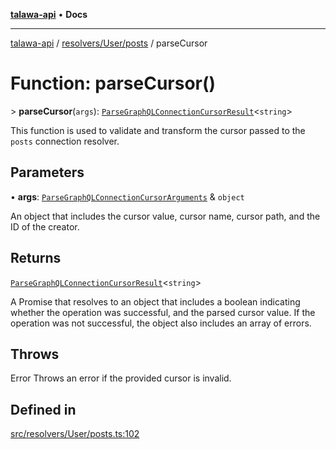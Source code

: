 [**talawa-api**](../../../../README.md) • **Docs**

***

[talawa-api](../../../../modules.md) / [resolvers/User/posts](../README.md) / parseCursor

# Function: parseCursor()

\> **parseCursor**(`args`): [`ParseGraphQLConnectionCursorResult`](../../../../utilities/graphQLConnection/parseGraphQLConnectionArguments/type-aliases/ParseGraphQLConnectionCursorResult.md)\<`string`\>

This function is used to validate and transform the cursor passed to the `posts` connection resolver.

## Parameters

• **args**: [`ParseGraphQLConnectionCursorArguments`](../../../../utilities/graphQLConnection/parseGraphQLConnectionArguments/type-aliases/ParseGraphQLConnectionCursorArguments.md) & `object`

An object that includes the cursor value, cursor name, cursor path, and the ID of the creator.

## Returns

[`ParseGraphQLConnectionCursorResult`](../../../../utilities/graphQLConnection/parseGraphQLConnectionArguments/type-aliases/ParseGraphQLConnectionCursorResult.md)\<`string`\>

A Promise that resolves to an object that includes a boolean indicating whether the operation was successful, and the parsed cursor value. If the operation was not successful, the object also includes an array of errors.

## Throws

Error Throws an error if the provided cursor is invalid.

## Defined in

[src/resolvers/User/posts.ts:102](https://github.com/PalisadoesFoundation/talawa-api/blob/1f38da5423898626c6ebfa24896a9c3d008195c6/src/resolvers/User/posts.ts#L102)
